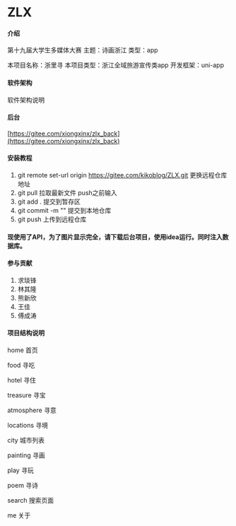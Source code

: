 # ZLX

#### 介绍
第十九届大学生多媒体大赛 主题：诗画浙江 类型：app

本项目名称：浙里寻
本项目类型：浙江全域旅游宣传类app
开发框架：uni-app

#### 软件架构
软件架构说明

#### 后台
[https://gitee.com/xiongxinx/zlx_back](https://gitee.com/xiongxinx/zlx_back)

#### 安装教程

1.  git remote set-url origin https://gitee.com/kikoblog/ZLX.git	更换远程仓库地址
2.  git pull 拉取最新文件 push之前输入
3.  git add . 提交到暂存区
4.  git commit -m "" 提交到本地仓库
5.  git push 上传到远程仓库

#### 现使用了API，为了图片显示完全，请下载后台项目，使用idea运行。同时注入数据库。

#### 参与贡献

1.  求琰锋
2.  林其隆
3.  熊新欣
4.  王佳
5.  傅成涛

#### 项目结构说明

home 首页

food 寻吃

hotel 寻住

treasure 寻宝

atmosphere 寻意

locations 寻境

city 城市列表

painting 寻画

play 寻玩

poem 寻诗

search 搜索页面

me 关于


